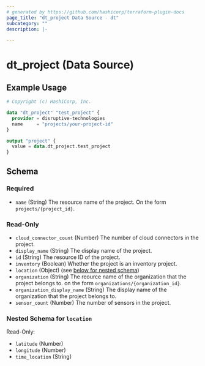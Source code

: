 ```yaml
---
# generated by https://github.com/hashicorp/terraform-plugin-docs
page_title: "dt_project Data Source - dt"
subcategory: ""
description: |-
  
---
```


# dt_project (Data Source)



## Example Usage

```terraform
# Copyright (c) HashiCorp, Inc.

data "dt_project" "test_project" {
  provider = disruptive-technologies
  name     = "projects/your-project-id"
}

output "project" {
  value = data.dt_project.test_project
}
```

<!-- schema generated by tfplugindocs -->
## Schema

### Required

- `name` (String) The resource name of the project. On the form `projects/{project_id}`.

### Read-Only

- `cloud_connector_count` (Number) The number of cloud connectors in the project.
- `display_name` (String) The display name of the project.
- `id` (String) The resource ID of the project.
- `inventory` (Boolean) Whether the project is an inventory project.
- `location` (Object) (see [below for nested schema](#nestedatt--location))
- `organization` (String) The reource name of the organization that the project belongs to. on the form `organizations/{organization_id}`.
- `organization_display_name` (String) The display name of the organization that the project belongs to.
- `sensor_count` (Number) The number of sensors in the project.

<a id="nestedatt--location"></a>
### Nested Schema for `location`

Read-Only:

- `latitude` (Number)
- `longitude` (Number)
- `time_location` (String)
